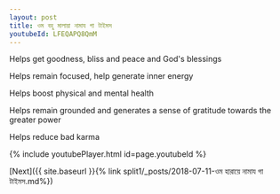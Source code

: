 ```yaml
---
layout: post
title: ওম বহু মালায়া নামায গা টাইমস
youtubeId: LFEQAPQ8QmM
---
```

 
 
Helps get goodness, bliss and peace and God's blessings
 
Helps remain focused, help generate inner energy 
 
Helps boost physical and mental health 
 
Helps remain grounded and generates a sense of gratitude towards the greater power 
 
Helps reduce bad karma
 
 
 
 


{% include youtubePlayer.html id=page.youtubeId %}
 
[Next]({{ site.baseurl }}{% link  split1/_posts/2018-07-11-ওম হারায়ে নামায গা টাইমস.md%})
 
